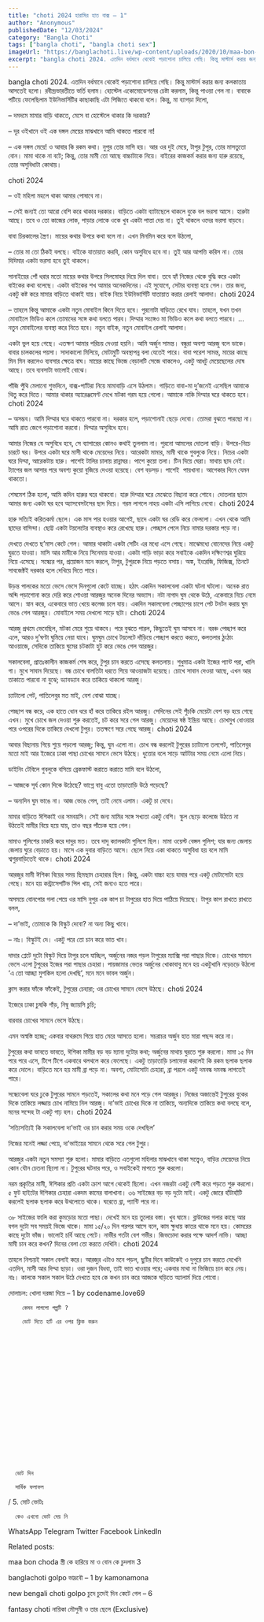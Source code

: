 ```yaml
---
title: "choti 2024 হারামির হাত বাক্স – 1"
author: "Anonymous"
publishedDate: "12/03/2024"
category: "Bangla Choti"
tags: ["bangla choti", "bangla choti sex"]
imageUrl: "https://banglachoti.live/wp-content/uploads/2020/10/maa-bon-choda-choti-150x150.jpg"
excerpt: "bangla choti 2024. এতদিন বর্ধমানে থেকেই পড়াশোনা চালিয়ে গেছি। কিন্তু মাস্টার্স করার জন্য কলকাতায় আসতেই হলো। রবীন্দ্রভারতীতে ভর্তি হলাম। হোস্টেল একোমোডেশনের চেষ্টা করলাম, কিন্তু পাওয়া গেল না। বাবাকে..."
---
```


bangla choti 2024. এতদিন বর্ধমানে থেকেই পড়াশোনা চালিয়ে গেছি। কিন্তু মাস্টার্স করার জন্য কলকাতায় আসতেই হলো। রবীন্দ্রভারতীতে ভর্তি হলাম। হোস্টেল একোমোডেশনের চেষ্টা করলাম, কিন্তু পাওয়া গেল না। বাবাকে পটিয়ে ফেলেছিলাম ইউনিভার্সিটির কাছাকাছি এটা পিজিতে থাকবো বলে। কিন্তু, মা ব্যাগড়া দিলো,

– দমদমে মামার বাড়ি থাকতে, মেসে বা হোস্টেলে থাকার কি দরকার?


– দূর ওইখানে ওই এক দঙ্গল মেয়ের মাঝখানে আমি থাকতে পারবো না!

– এক দঙ্গল মেয়ে! ও আবার কি রকম কথা। নুপুর তোর মাসি হয়। আর ওর দুই মেয়ে, টাপুর টুপুর, তোর মাসতুতো বোন। মামা থাকে না বটে; কিন্তু, তোর মামী তো আছে বাচ্চাটাকে নিয়ে। বাইরের কাজকর্ম করার জন্য হারু রয়েছে, তোর অসুবিধাটা কোথায়।


choti 2024


– ওই মহিলা মহলে থাকা আমার পোষাবে না।

– সেই জন্যই তো আরো বেশি করে থাকার দরকার। বাড়িতে একটা ব্যাটাছেলে থাকলে বুকে বল ভরসা আসে। হারুটা আছে। তবে ও তো কাজের লোক, পাড়ার লোকে ওকে খুব একটা পাত্তা দেয় না। তুই থাকলে ওদের ভরসা বাড়বে।

বাবা চিরকালের স্ত্রৈণ। মায়ের কথার উপরে কথা বলে না। এখন মিনমিন করে বলে উঠলো,


– তোর মা তো ঠিকই বলছে। বাইকে যাতায়াত করবি, কোন অসুবিধে হবে না। তুই আর আপত্তি করিস না। তোর দিদিমার একটা ভরসা হবে তুই থাকলে।

সানাইয়ের পোঁ ধরার মতো মায়ের কথার উপরে সিলমোহর দিয়ে দিল বাবা। তবে হ্যাঁ নিজের থেকে বুদ্ধি করে একটা বাইকের কথা বলেছে। একটা বাইকের শখ আমার অনেকদিনের। এই সুযোগে, সেটার ব্যবস্থা হয়ে গেল। তার জন্য, একটু কষ্ট করে মামার বাড়িতে থাকাই যায়। বাইক নিয়ে ইউনিভার্সিটি যাতায়াত করার রেলাই আলাদা। choti 2024


– তাহলে কিন্তু আমাকে একটা নতুন মোবাইল কিনে দিতে হবে। পুরনোটা বাড়িতে রেখে যাব। তাহলে, যখন তখন মোবাইলে ভিডিও কলে তোমাদের সঙ্গে কথা বলতে পারব। দিম্মার সংঙ্গেও মা ভিডিও কলে কথা বলতে পারবে। … নতুন মোবাইলের ব্যবস্থা করে নিতে হবে। নতুন বাইক, নতুন মোবাইল রেলাই আলাদা।












একটা ভুল হয়ে গেছে। এতক্ষণ আমার পরিচয় দেওয়া হয়নি। আমি অর্জুন সামন্ত। বন্ধুরা অবশ্য আরজু বলে ডাকে। বাবার চালকলের পয়সা। সাদাকালো মিলিয়ে, মোটামুটি অবস্থাপন্ন বলা যেতেই পারে। বাবা পরেশ সামন্ত, মায়ের কাছে মিন মিন করলেও ব্যবসার ক্ষেত্রে বাঘ। মায়ের কাছে ভিজে বেড়ালটি সেজে থাকলেও, একটু আধটু মেয়েছেলের দোষ আছে। তবে ব্যবসাটা ভালোই বোঝে।


পাঁজি পুঁথি মেলানো শুভদিনে, বাক্স-প্যাঁটরা নিয়ে মামাবাড়ি এসে উঠলাম। গাড়িতে বাবা-মা দু’জনেই এসেছিল আমাকে থিতু করে দিতে। আমার থাকার অ্যারেঞ্জমেণ্ট দেখে মটকা গরম হয়ে গেলো। আমাকে নাকি দিম্মার ঘরে থাকতে হবে। choti 2024


– অসম্ভব। আমি দিম্মার ঘরে থাকতে পারবো না। দরকার হলে, পড়াশোনাই ছেড়ে দেবো। তোমরা বুঝতে পারছো না। আমি রাত জেগে পড়াশোনা করবো। দিম্মার অসুবিধে হবে।


আমার নিজের যে অসুবিধে হবে, সে ব্যাপারের কোনও কথাই তুললাম না। পুরনো আমলের দোতলা বাড়ি। উপরে-নিচে চারটে ঘর। উপরে একটা ঘরে মাসী থাকে মেয়েদের নিয়ে। আরেকটা মামার, মামী থাকে গুবলুকে নিয়ে। নিচের একটা ঘরে দিম্মা, আরেকটায় হারু। পাশেই টালির চালায় রান্নাঘর। পাশে কুয়ো তলা। টিন দিয়ে ঘেরা। মাথায় ছাদ নেই। ট্যাপের জল আসার পরে অবশ্য কুয়ো বুজিয়ে দেওয়া হয়েছে। বেশ বড়সড়। পাশেই  পায়খানা। আগেকার দিনে যেমন থাকতো।


শেষমেশ ঠিক হলো, আমি কদিন হারুর ঘরে থাকবো। হারু দিম্মার ঘরে মেঝেতে বিছানা করে শোবে। দোতলার ছাদে আমার জন্য একটা ঘর হবে অ্যাসবেসটসের ছাদ দিয়ে। গরম লাগলে নাহয় একটা এসি লাগিয়ে নেবো। choti 2024


হারু সত্যিই করিতকর্মা ছেলে। এক মাস পার হওয়ার আগেই, ছাদে একটা ঘর রেডি করে ফেললো। এখন থেকে আমি ছাদের বাসিন্দা। ছোট্ট একটা টয়লেটের ব্যবস্থাও করে রেখেছে হারু। পেচ্ছাপ পেলে নিচে নামার দরকার পড়ে না।


দেখতে দেখতে ছ’মাস কেটে গেল। আমার থাকাটা একটা সেটিং এর মধ্যে এসে গেছে। মাঝেমধ্যে বোনেদের নিয়ে একটু ঘুরতে যাওয়া। মাসি আর মামীকে নিয়ে সিনেমায় যাওয়া। একটা গাড়ি ভাড়া করে সবাইকে একদিন দক্ষিণেশ্বর ঘুরিয়ে নিয়ে এসেছে। সন্ধ্যের পর, প্রয়োজন মনে করলে, টাপুর, টুপুরকে নিয়ে পড়তে বসায়। অঙ্ক, ইংরেজি, ফিজিক্স, তিনটে সাবজেক্টই দরকার হলে দেখিয়ে দিতে পারে।


উড়ন্ত পালকের মতো ভেসে ভেসে দিনগুলো কেটে যাচ্ছে। হঠাৎ একদিন সকালবেলা একটা ঘটনা ঘটলো। অনেক রাত অব্দি পড়াশোনা করে দেরি করে শোওয়া আরজুর অনেক দিনের অভ্যাস। নটা নাগাদ ঘুম থেকে উঠে, একেবারে নিচে নেমে আসে। স্নান করে, একেবারে ভাত খেয়ে কলেজ চলে যায়। একদিন সকালবেলা পেচ্ছাপের চাপে পেট টনটন করায় ঘুম ভেঙে গেল আরজুর। মোবাইলে সময় দেখলো সাড়ে ছটা। choti 2024


আরজু প্রথমে ভেবেছিল, মটকা মেরে শুয়ে থাকবে। পরে বুঝতে পারল, কিছুতেই ঘুম আসবে না। বরঞ্চ পেচ্ছাপ করে এলে, আরও দু’ঘণ্টা ঘুমিয়ে নেয়া যাবে। ঘুমঘুম চোখে টয়লেটে দাঁড়িয়ে পেচ্ছাপ করতে করতে, কলতলার ঠুংঠাং আওয়াজে, সেদিকে তাকিয়ে ঘুমের চটকাটা হুট করে ভেঙে গেল আরজুর।


সকালবেলা, প্রাতঃকালীন কাজকর্ম শেষ করে, টুপুর চান করতে এসেছে কলতলায়। শুধুমাত্র একটা ইজের প্যান্ট পরা, খালি গা। মুখে সাবান দিয়েছে। বন্ধ চোখে বালতিটা ধরতে গিয়ে আওয়াজটা হয়েছে। চোখে সাবান দেওয়া আছে, এখন আর তাকাতে পারবো না বুঝে; ড্যাবড্যাব করে তাকিয়ে থাকলো আরজু।


চ্যাটালো পেট, পাতিলেবুর মত মাই, বেশ বোঝা যাচ্ছে।


পেচ্ছাপ বন্ধ করে, এক হাতে ধোন ধরে হাঁ করে তাকিয়ে রইল আরজু। সেদিনের সেই পুঁচকি মেয়েটা বেশ বড় হয়ে গেছে এখন। মুখে চোখে জল দেওয়া শুরু করতেই, চট করে সরে গেল আরজু। মেয়েদের ষষ্ঠ ইন্দ্রিয় আছে। চোখমুখ ধোওয়ার পরে ওপরের দিকে তাকিয়ে দেখলো টুপুর। ততক্ষণে সরে গেছে আরজু। choti 2024


আবার বিছানায় গিয়ে শুয়ে পড়লো আরজু; কিন্তু, ঘুম এলো না। চোখ বন্ধ করলেই টুপুরের চ্যাটালো তলপেট, পাতিলেবুর মতো মাই আর ইজেরে ঢাকা পাছা চোখের সামনে ভেসে উঠছে। ধুত্তোর বলে সাড়ে আটটার সময় নেমে এলো নিচে।


ডাইনিং টেবিলে গুবলুকে বসিয়ে ব্রেকফাস্ট করাতে করাতে মামি বলে উঠলো,


– আজকে সূর্য কোন দিকে উঠেছে? ভাগ্নে বাবু এতো তাড়াতাড়ি উঠে পড়েছে?


– অন্যদিন ঘুম ভাঙে না। আজ ভেঙে গেল, তাই নেমে এলাম। একটু চা দেবে।


মামার বাড়িতে ঈশিকাই ওর সমবয়সি। সেই জন্য মামির সঙ্গে সখ্যতা একটু বেশি। স্কুল ছেড়ে কলেজে উঠতে না উঠতেই মামীর বিয়ে হয়ে যায়, তাও বছর পাঁচেক হয়ে গেল।


মামাও পুলিশের চাকরি করে দাদুর মত। তবে দাদু ক্যালকাটা পুলিশে ছিল। মামা ওয়েস্ট বেঙ্গল পুলিশ; যার জন্য জেলায় জেলায় ঘুরে বেড়াতে হয়। মাসে এক দুবার বাড়িতে আসে। ছেলে নিয়ে একা থাকতে অসুবিধা হয় বলে মামি শ্বশুরবাড়িতেই থাকে। choti 2024


আরজুর মামী ঈশিকা বিয়ের সময় ছিমছাম চেহারার ছিল। কিন্তু, একটা বাচ্চা হয়ে যাবার পরে একটু মোটাসোটা হয়ে গেছে। মনে হয় কন্ট্রাসেপটিভ পিল খায়, সেই জন্যও হতে পারে।


অসময়ে বোনপোর গলা পেয়ে ওর মাসি নুপুর এক কাপ চা টাপুরের হাত দিয়ে পাঠিয়ে দিয়েছে। টাপুর কাপ রাখতে রাখতে বলল,


– দা’ভাই, তোমাকে কি বিস্কুট দেবো? না অন্য কিছু খাবে।


– নাঃ। বিস্কুটই দে। একটু পরে তো চান করে ভাত খাব।


দাদার প্লেটে দুটো বিস্কুট দিয়ে টাপুর চলে যাচ্ছিল, অর্জুনের নজর পড়ল টাপুরের ম্যাক্সি পরা পাছার দিকে। চোখের সামনে ভেসে এলো টুপুরের ইজের পরা পাছার চেহারা। পায়জামার ভেতর অর্জুনের খোকাবাবু মনে হয় একটুখানি নড়েচড়ে উঠলো ‘এ তো আচ্ছা মুশকিল হলো দেখছি’, মনে মনে ভাবল অর্জুন।


ক্লাস করার ফাঁকে ফাঁকেই, টুপুরের চেহারা; ওর চোখের সামনে ভেসে উঠছে। choti 2024


ইজেরে ঢাকা চুষকি গাঁড়, নিম্বু জ্যায়সি চুচি;

বারবার চোখের সামনে ভেসে উঠছে।


এমন অস্বস্তি হচ্ছে; একবার বাথরুমে গিয়ে হাত মেরে আসতে হলো। সচরাচর অর্জুন হাত মারা পছন্দ করে না।


টুপুরের কথা ভাবতে ভাবতে, ঈশিকা মামীর বড় বড় ম্যানা দুটোর কথা; অর্জুনের মাথায় ঘুরতে শুরু করলো। মামা ১৫ দিন পরে পরে এসে, টিপে টিপে একবারে থলথলে করে ফেলেছে। একটু তাড়াতাড়ি চলাফেরা করলেই কি রকম ছলাক ছলাক করে দোলে। বাড়িতে মনে হয় মামী ব্রা পড়ে না। অবশ্য, মোটাসোটা চেহারা, ব্রা পরলে একটু দমবন্ধ দমবন্ধ লাগতেই পারে।


সন্ধ্যেবেলা ঘরে ঢুকে টুপুরের সামনে পড়তেই, সকালের কথা মনে পড়ে গেল আরজুর। নিজের অজান্তেই টুপুরের বুকের দিকে তাকিয়ে লজ্জায় চোখ নামিয়ে নিল আরজু। দা’ভাই চোখের দিকে না তাকিয়ে, অন্যদিকে তাকিয়ে কথা বলছে বলে, মনের সন্দেহ টা একটু গাঢ় হল। choti 2024


‘সত্যিসত্যিই কি সকালবেলা দা’ভাই ওর চান করার সময় ওকে দেখছিল’


নিজের মনেই লজ্জা পেয়ে, দা’ভাইয়ের সামনে থেকে সরে গেল টুপুর।


আরজুর একটা নতুন সমস্যা শুরু হলো। মামার বাড়িতে এতগুলো মহিলার মাঝখানে থাকা সত্ত্বেও, বাড়ির মেয়েদের নিয়ে কোন যৌন চেতনা ছিলো না। টুপুরের ঘটনার পরে, ও সবাইকেই মাপতে শুরু করলো।


নরম প্রকৃতির মামী, ঈশিকার প্রতি একটা ক্রাশ আগে থেকেই ছিলো। এখন নজরটা একটু বেশী করে পড়তে শুরু করলো। ৫ ফুট হাইটের ঈশিকার চেহারা একদম কামের বালাখানা। ৩৬ সাইজের বড় বড় দুটো মাই। একটু জোরে হাঁটাহাঁটি করলেই ছলাক ছলাক করে উথলোতে থাকে। ঘরেতে ব্রা, প্যান্টি পরে না।


৩৮ সাইজের ফালি করা কুমড়োর মতো পাছা। দেখেই মনে হয় তুলোর বস্তা। খুব ঘামে। ব্লাউজের গলার কাছে আর বগল দুটো সব সময়ই ভিজে থাকে। মামা ১৫/২০ দিন পরপর আসে বলে, কাম ক্ষুধায় কাতর থাকে মনে হয়। কোমরের কাছে দুটো ভাঁজ। ভালোই চর্বি আছে পেটে। নাভীর গর্তটা বেশ গভীর। জিভচোদা করার পক্ষে আদর্শ নাভি। আচ্ছা মামী চান করে কখন? দিনের বেলা তো করতে দেখিনি। choti 2024


তাহলে নিশ্চয়ই সকাল বেলাই করে। আরজুর এটাও মনে পড়ল, ছুটির দিনে কাউকেই ও দুপুরে চান করতে দেখেনি এতদিন, মাসী আর দিম্মা ছাড়া। ওরা দুজন বিধবা, তাই ভাত খাওয়ার পরে; একবার মাথা না ভিজিয়ে চান করে নেয়। নাঃ। কালকে সকাল সকাল উঠে দেখতে হবে কে কখন চান করে আজকে ঘড়িতে অ্যালার্ম দিয়ে শোবো।


দোলাচল: খোলা দরজা দিয়ে – 1 by codename.love69


 
 
 
        কেমন লাগলো গল্পটি ?      
 
        ভোট দিতে হার্ট এর ওপর ক্লিক করুন      
 
 
 
 
 
 
 
 
 
 
 
 
 
 
 
 
 
 
 
 
 
      ভোট দিন    
 
      সার্বিক ফলাফল 
 / 5. মোট ভোটঃ 
 
 
      কেও এখনো ভোট দেয় নি    
 
 
 
 
WhatsApp
Telegram
Twitter
Facebook
LinkedIn




Related posts:






maa bon choda স্ত্রী কে হারিয়ে মা ও বোন কে চুদলাম 3




banglachoti golpo ভাদ্রবৌ – 1 by kamonamona




new bengali choti golpo চুদে চুদেই দিন কেটে গেল – 6




fantasy choti নায়িকা মৌসুমী ও তার ছেলে (Exclusive)
